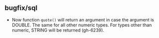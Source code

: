## bugfix/sql

* Now function `quote()` will return an argument in case the argument is DOUBLE.
  The same for all other numeric types. For types other than numeric, STRING
  will be returned (gh-6239).

